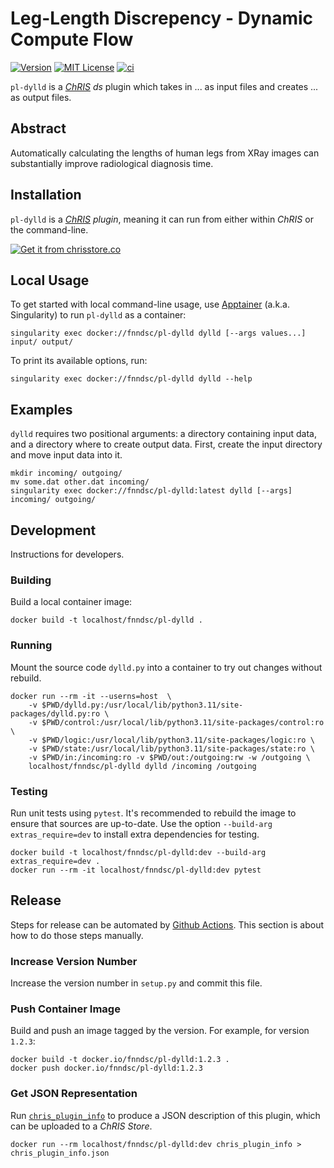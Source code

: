 # Leg-Length Discrepency - Dynamic Compute Flow

[![Version](https://img.shields.io/docker/v/fnndsc/pl-dylld?sort=semver)](https://hub.docker.com/r/fnndsc/pl-dylld)
[![MIT License](https://img.shields.io/github/license/fnndsc/pl-dylld)](https://github.com/FNNDSC/pl-dylld/blob/main/LICENSE)
[![ci](https://github.com/FNNDSC/pl-dylld/actions/workflows/ci.yml/badge.svg)](https://github.com/FNNDSC/pl-dylld/actions/workflows/ci.yml)

`pl-dylld` is a [_ChRIS_](https://chrisproject.org/)
_ds_ plugin which takes in ...  as input files and
creates ... as output files.

## Abstract

Automatically calculating the lengths of human legs from XRay images can substantially improve radiological diagnosis time.

## Installation

`pl-dylld` is a _[ChRIS](https://chrisproject.org/) plugin_, meaning it can
run from either within _ChRIS_ or the command-line.

[![Get it from chrisstore.co](https://ipfs.babymri.org/ipfs/QmaQM9dUAYFjLVn3PpNTrpbKVavvSTxNLE5BocRCW1UoXG/light.png)](https://chrisstore.co/plugin/pl-dylld)

## Local Usage

To get started with local command-line usage, use [Apptainer](https://apptainer.org/)
(a.k.a. Singularity) to run `pl-dylld` as a container:

```shell
singularity exec docker://fnndsc/pl-dylld dylld [--args values...] input/ output/
```

To print its available options, run:

```shell
singularity exec docker://fnndsc/pl-dylld dylld --help
```

## Examples

`dylld` requires two positional arguments: a directory containing
input data, and a directory where to create output data.
First, create the input directory and move input data into it.

```shell
mkdir incoming/ outgoing/
mv some.dat other.dat incoming/
singularity exec docker://fnndsc/pl-dylld:latest dylld [--args] incoming/ outgoing/
```

## Development

Instructions for developers.

### Building

Build a local container image:

```shell
docker build -t localhost/fnndsc/pl-dylld .
```

### Running

Mount the source code `dylld.py` into a container to try out changes without rebuild.

```shell
docker run --rm -it --userns=host  \
    -v $PWD/dylld.py:/usr/local/lib/python3.11/site-packages/dylld.py:ro \
    -v $PWD/control:/usr/local/lib/python3.11/site-packages/control:ro \
    -v $PWD/logic:/usr/local/lib/python3.11/site-packages/logic:ro \
    -v $PWD/state:/usr/local/lib/python3.11/site-packages/state:ro \
    -v $PWD/in:/incoming:ro -v $PWD/out:/outgoing:rw -w /outgoing \
    localhost/fnndsc/pl-dylld dylld /incoming /outgoing
```

### Testing

Run unit tests using `pytest`.
It's recommended to rebuild the image to ensure that sources are up-to-date.
Use the option `--build-arg extras_require=dev` to install extra dependencies for testing.

```shell
docker build -t localhost/fnndsc/pl-dylld:dev --build-arg extras_require=dev .
docker run --rm -it localhost/fnndsc/pl-dylld:dev pytest
```

## Release

Steps for release can be automated by [Github Actions](.github/workflows/ci.yml).
This section is about how to do those steps manually.

### Increase Version Number

Increase the version number in `setup.py` and commit this file.

### Push Container Image

Build and push an image tagged by the version. For example, for version `1.2.3`:

```
docker build -t docker.io/fnndsc/pl-dylld:1.2.3 .
docker push docker.io/fnndsc/pl-dylld:1.2.3
```

### Get JSON Representation

Run [`chris_plugin_info`](https://github.com/FNNDSC/chris_plugin#usage)
to produce a JSON description of this plugin, which can be uploaded to a _ChRIS Store_.

```shell
docker run --rm localhost/fnndsc/pl-dylld:dev chris_plugin_info > chris_plugin_info.json
```

